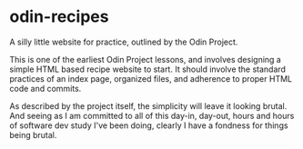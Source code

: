 # odin-recipes
A silly little website for practice, outlined by the Odin Project.

This is one of the earliest Odin Project lessons, and involves designing a simple HTML based recipe website to start. It should involve the standard practices of an index page, organized files, and adherence to proper HTML code and commits.

As described by the project itself, the simplicity will leave it looking brutal. And seeing as I am committed to all of this day-in, day-out, hours and hours of software dev study I've been doing, clearly I have a fondness for things being brutal.
